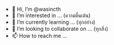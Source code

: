 - 👋 Hi, I’m @wasincth
- 👀 I’m interested in ... (ความตื่นเต้น)
- 🌱 I’m currently learning ... (ทุกอย่าง)
- 💞️ I’m looking to collaborate on ... (ทุกสิ่ง)
- 📫 How to reach me ...

<!---
wasincth/wasincth is a ✨ special ✨ repository because its `README.md` (this file) appears on your GitHub profile.
You can click the Preview link to take a look at your changes.
--->
